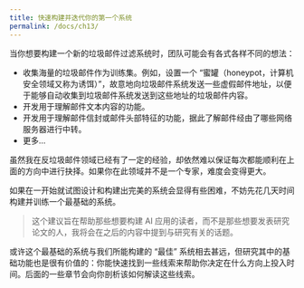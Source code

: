 ```yaml
---
title: 快速构建并迭代你的第一个系统
permalink: /docs/ch13/
---
```


当你想要构建一个新的垃圾邮件过滤系统时，团队可能会有各式各样不同的想法：

- 收集海量的垃圾邮件作为训练集。例如，设置一个 “蜜罐（honeypot，计算机安全领域又称为诱饵）”，故意地向垃圾邮件系统发送一些虚假邮件地址，以便于能够自动收集到垃圾邮件系统发送到这些地址的垃圾邮件内容。
- 开发用于理解邮件文本内容的功能。
- 开发用于理解邮件信封或邮件头部特征的功能，据此了解邮件经由了哪些网络服务器进行中转。
- 更多...

虽然我在反垃圾邮件领域已经有了一定的经验，却依然难以保证每次都能顺利在上面的方向中进行抉择。如果你在此领域并不是一个专家，难度会变得更大。

如果在一开始就试图设计和构建出完美的系统会显得有些困难，不妨先花几天时间构建并训练一个最基础的系统。

> 这个建议旨在帮助那些想要构建 AI 应用的读者，而不是那些想要发表研究论文的人，我将会在之后的内容中提到与研究有关的话题。

或许这个最基础的系统与我们所能构建的 “最佳” 系统相去甚远，但研究其中的基础功能也是很有价值的：你能快速找到一些线索来帮助你决定在什么方向上投入时间。后面的一些章节会向你剖析该如何解读这些线索。
